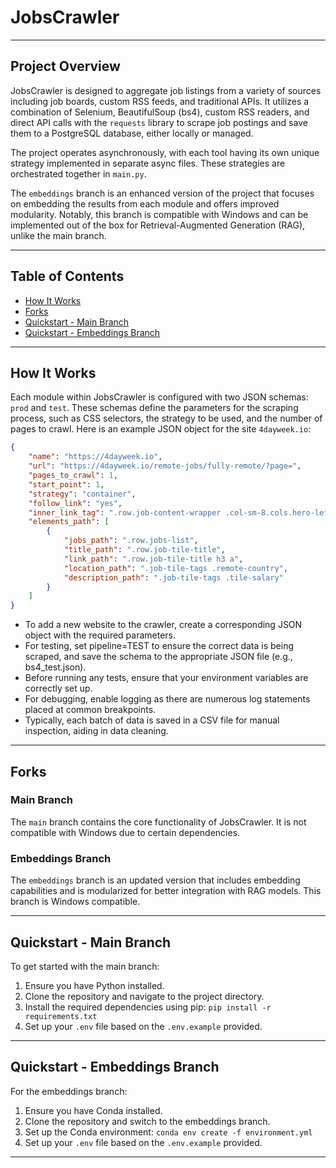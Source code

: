 # JobsCrawler

-------
## Project Overview

JobsCrawler is designed to aggregate job listings from a variety of sources including job boards, custom RSS feeds, and traditional APIs. It utilizes a combination of Selenium, BeautifulSoup (bs4), custom RSS readers, and direct API calls with the `requests` library to scrape job postings and save them to a PostgreSQL database, either locally or managed. 

The project operates asynchronously, with each tool having its own unique strategy implemented in separate async files. These strategies are orchestrated together in `main.py`.

The `embeddings` branch is an enhanced version of the project that focuses on embedding the results from each module and offers improved modularity. Notably, this branch is compatible with Windows and can be implemented out of the box for Retrieval-Augmented Generation (RAG), unlike the main branch.

-------

## Table of Contents

- [How It Works](#how-it-works)
- [Forks](#forks)
- [Quickstart - Main Branch](#quickstart-main-branch)
- [Quickstart - Embeddings Branch](#quickstart-embeddings-branch)
-------

## How It Works

Each module within JobsCrawler is configured with two JSON schemas: `prod` and `test`. These schemas define the parameters for the scraping process, such as CSS selectors, the strategy to be used, and the number of pages to crawl. Here is an example JSON object for the site `4dayweek.io`:

```json
{
    "name": "https://4dayweek.io",
    "url": "https://4dayweek.io/remote-jobs/fully-remote/?page=",
    "pages_to_crawl": 1,
    "start_point": 1,
    "strategy": "container",
    "follow_link": "yes",
    "inner_link_tag": ".row.job-content-wrapper .col-sm-8.cols.hero-left",
    "elements_path": [
        {
            "jobs_path": ".row.jobs-list",
            "title_path": ".row.job-tile-title",
            "link_path": ".row.job-tile-title h3 a",
            "location_path": ".job-tile-tags .remote-country",
            "description_path": ".job-tile-tags .tile-salary"
        }
    ]
}
```

- To add a new website to the crawler, create a corresponding JSON object with the required parameters. 
- For testing, set pipeline=TEST to ensure the correct data is being scraped, and save the schema to the appropriate JSON file (e.g., bs4_test.json). 
- Before running any tests, ensure that your environment variables are correctly set up. 
- For debugging, enable logging as there are numerous log statements placed at common breakpoints.
- Typically, each batch of data is saved in a CSV file for manual inspection, aiding in data cleaning.

-------
## Forks
### Main Branch
The `main` branch contains the core functionality of JobsCrawler. It is not compatible with Windows due to certain dependencies.

### Embeddings Branch
The `embeddings` branch is an updated version that includes embedding capabilities and is modularized for better integration with RAG models. This branch is Windows compatible.

-------
## Quickstart - Main Branch
To get started with the main branch:

1. Ensure you have Python installed.
2. Clone the repository and navigate to the project directory.
3. Install the required dependencies using pip: `pip install -r requirements.txt`
4. Set up your `.env` file based on the `.env.example` provided.
-------

## Quickstart - Embeddings Branch
For the embeddings branch:

1. Ensure you have Conda installed.
2. Clone the repository and switch to the embeddings branch.
3. Set up the Conda environment: `conda env create -f environment.yml`
4. Set up your `.env` file based on the `.env.example` provided.
-------